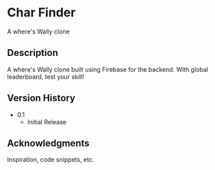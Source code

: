# Char Finder

A where's Wally clone

## Description

A where's Wally clone built using Firebase for the backend. With global leaderboard, test your skill!


## Version History


* 0.1
    * Initial Release



## Acknowledgments

Inspiration, code snippets, etc.
